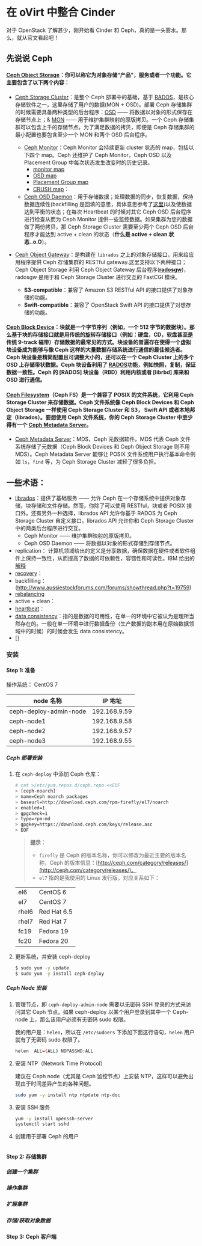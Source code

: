 # 在 oVirt 中整合 Cinder

对于 OpenStack 了解甚少，刚开始看 Cinder 和 Ceph，真的是一头雾水。那么，就从官文看起吧！

## 先说说 Ceph

#### [Ceph Object Storage](http://docs.ceph.com/docs/master/glossary/#term-ceph-object-storage)：你可以称它为对象存储“产品”，服务或者一个功能。它主要包含了以下两个内容：

* [Ceph Storage Cluster](http://docs.ceph.com/docs/master/rados/)：是整个 Ceph 部署中的基础，基于 [RADOS](http://ceph.com/papers/weil-rados-pdsw07.pdf)，是核心存储软件之一，这里存储了用户的数据(MON + OSD)。部署 Ceph 存储集群的时候需要具备两种类型的后台程序：[OSD](http://docs.ceph.com/docs/master/man/8/ceph-osd/) —— 将数据以对象的形式保存在存储节点上；& [MON](http://docs.ceph.com/docs/v0.71/man/8/ceph-mon/) —— 用于维护集群映射的原版拷贝。一个 Ceph 存储集群可以包含上千的存储节点。为了满足数据的拷贝，即便是 Ceph 存储集群的最小配置也要包含至少一个 MON 和两个 OSD 后台程序。
   * [Ceph Monitor](http://docs.ceph.com/docs/v0.79/rados/operations/monitoring/)：Ceph Monitor 会持续更新 cluster 状态的 map，包括以下四个 map。Ceph 还维护了 Ceph Monitor，Ceph OSD 以及 Placement Group 中每次状态发生改变时的历史记录。
      * [monitor map]()
      * [OSD map]()
      * [Placement Group map](http://docs.ceph.com/docs/v0.69/rados/operations/placement-groups/)
      * [CRUSH map](http://docs.ceph.com/docs/master/rados/operations/crush-map/)：
   * [Ceph OSD Daemon](http://docs.ceph.com/docs/master/man/8/ceph-osd/)：用于存储数据；处理数据的同步，恢复数据，保持数据连续性(backfilling 是回填的意思，具体意思参考了[这里](http://www.aussiestockforums.com/forums/showthread.php?t=19759))以及使数据达到平衡的状态；在每次 Heartbeat 的时候对其它 Ceph OSD 后台程序进行检查从而为 Ceph Monitor 提供一些监控数据。如果集群为您的数据做了两份拷贝，那 Ceph Storage Cluster 需要至少两个 Ceph OSD 后台程序才能达到 active + clean 的状态（**什么是 active + clean 状态..o.O**）。


* [Ceph Object Gateway](http://docs.ceph.com/docs/master/radosgw/)：是构建在 `librados` 之上的对象存储接口，用来给应用程序提供 Ceph 存储集群的 RESTful gateway.这里支持以下两种接口；Ceph Object Storage 利用 Ceph Object Gateway 后台程序(**[radosgw](http://docs.ceph.com/docs/v0.69/man/8/radosgw/)**)，radosgw 是用于和 Ceph Storage Cluster 进行交互的 FastCGI 模块。
   * **S3-compatible**：兼容了 Amazon S3 RESTful API 的接口提供了对象存储的功能。
   * **Swift-compatible**：兼容了 OpenStack Swift API 的接口提供了对想存储的功能。

#### [Ceph Block Device](http://docs.ceph.com/docs/master/rbd/rbd/)：块就是一个字节序列（例如，一个 512 字节的数据块）。那么基于块的存储接口就是用传统的旋转存储接口（例如：硬盘，CD，软盘甚至是传统 9-track 磁带）存储数据的最常见的方式。块设备的普遍存在使得一个虚拟块设备成为能够与像 Ceph 这样的大量数据存储系统进行通信的最佳候选者。Ceph 块设备是精简配置且可调整大小的，还可以在一个 Ceph Cluster 上的多个 OSD 上存储带状数据。Ceph 块设备利用了 [RADOS](http://docs.ceph.com/docs/giant/man/8/rados/)功能，例如快照，复制，保证数据一致性。Ceph 的 [RADOS] 块设备（RBD）利用内核或者 [librbd] 库来和 OSD 进行通信。

#### [Ceph Filesystem](http://docs.ceph.com/docs/master/cephfs/)（Ceph FS）是一个兼容了 POSIX 的文件系统，它利用 Ceph Storage Cluster 来存储数据。Ceph 文件系统像 Ceph Block Devices 和 Ceph Object Storage 一样使用 Ceph Storage Cluster 和 S3， Swift API 或者本地邦定（librados）。要想使用 Ceph 文件系统，你的 Ceph Storage Cluster 中至少得有一个 [Ceph Metadata Server](http://docs.ceph.com/docs/v0.71/man/8/ceph-mds/)。

* [Ceph Metadata Server](http://docs.ceph.com/docs/v0.71/man/8/ceph-mds/)：MDS，Ceph 元数据软件。MDS 代表 Ceph 文件系统存储了元数据（Ceph Block Devices 和 Ceph Object Storage 则不用 MDS）。Ceph Metadata Server 能够让 POSIX 文件系统用户执行基本命令例如 `ls`，`find` 等，为 Ceph Storage Cluster 减轻了很多负担。

## 一些术语：

* [librados](http://docs.ceph.com/docs/giant/rados/api/librados-intro/)：提供了基础服务 —— 允许 Ceph 在一个存储系统中提供对象存储，块存储和文件存储。然而，你除了可以使用 RESTful，块或者 POSIX 接口外，还有另外一种选择，librados API 允许你基于 RADOS 为 Ceph Storage Cluster 自定义接口。librados API 允许你和 Ceph Storage Cluster 中的两类后台程序进行交互。
   * Ceph Monitor —— 维护集群映射的原版拷贝。
   * Ceph OSD Daemon —— 将数据以对象的形式存储到存储节点。
* replication： 计算机领域给出的定义是分享数据，确保数据在硬件或者软件组件上保持一致性，从而提高了数据的可依赖性，容错性和可读性。IBM 给出的[解释](https://www-01.ibm.com/software/data/replication/)
* [recovery](https://en.wikipedia.org/wiki/Data_recovery)：
* backfilling：(http://www.aussiestockforums.com/forums/showthread.php?t=19759)
* [rebalancing](http://drbd.linbit.com/users-guide-9.0/s-rebalance-workflow.html)
* active + clean：
* [heartbeat](http://linux-ha.org/wiki/Heartbeat)：
* [data consistency](http://recoveryspecialties.com/dc01.html)：指的是数据的可用性，在单一的环境中它被认为是理所当然存在的。一般在单一环境中进行数据备份（生产数据的副本用在原始数据领域中的时候）的时候会发生 data consistency。
* []

### 安装

#### Step 1: 准备

操作系统： CentOS 7

| **node 名称** | **IP 地址** |
| ------------- | ----------- |
| ceph-deploy-admin-node | 192.168.9.59 |
| ceph-node1 | 192.168.9.58 |
| ceph-node2 | 192.168.9.57 |
| ceph-node3 | 192.168.9.55 |

##### Ceph 部署安装

1. 在 `ceph-deploy` 中添加 Ceph 仓库：
   ~~~ bash 
   # cat >/etc/yum.repos.d/ceph.repo <<EOF
   > [ceph-noarch]
   > name=Ceph noarch packages
   > baseurl=http://download.ceph.com/rpm-firefly/el7/noarch
   > enabled=1
   > gpgcheck=1
   > type=rpm-md
   > gpgkey=https://download.ceph.com/keys/release.asc
   > EOF
   ~~~   
   
   > **提示：**<br/>
   > * `firefly` 是 Ceph 的版本名称，你可以修改为最近主要的版本名称，Ceph 的版本信息：[http://ceph.com/category/releases/](http://ceph.com/category/releases/)。
   > * `el7` 指的是我使用的 Linux 发行版。对应关系如下：
     <table>
        <tr>
           <td>el6</td>
           <td>CentOS 6</td>
        </tr>
        <tr>
           <td>el7</td>
           <td>CentOS 7</td>
        </tr>
        <tr>
           <td>rhel6</td>
           <td>Red Hat 6.5</td>
        </tr>
        <tr>
           <td>rhel7</td>
           <td>Red Hat 7</td>
        </tr>
        <tr>
           <td>fc19</td>
           <td>Fedora 19</td>
        </tr>
        <tr>
           <td>fc20</td>
           <td>Fedora 20</td>
        </tr>
     </table>

2. 更新系统，并安装 ceph-deploy 
   ~~~ bash
   $ sudo yum -y update
   $ sudo yum -y install ceph-deploy
   ~~~ 
   
##### Ceph Node 安装
1. 管理节点，即 `ceph-deploy-admin-node` 需要以无密码 SSH 登录的方式来访问其它 Ceph 节点。如果 ceph-deploy 以某个用户登录到其中一个 Ceph-node 上，那么该用户必须有无密码 sudo 权限。
   
   我的用户是：`helen`，所以在 `/etc/sudoers` 下添加下面这行语句，`helen` 用户就有了无密码 sudo 权限了。
   ~~~ bash
   helen  ALL=(ALL) NOPASSWD:ALL
   ~~~

2. 安装 NTP（Network Time Protocol）
   
   建议在 Ceph node（尤其是 Ceph 监控节点）上安装 NTP，这样可以避免出现由于时间差异产生的各种问题。
   ~~~ bash
   sudo yum -y install ntp ntpdate ntp-doc
   ~~~

3. 安装 SSH 服务
   ~~~ bash
   yum -y install openssh-server
   systemctl start sshd
   ~~~

4. 创建用于部署 Ceph 的用户
   ~~~ bash
   ~~~
  
#### Step 2: 存储集群

##### 创建一个集群
##### 操作集群
##### 扩展集群
##### 存储/获取对象数据
#### Step 3: Ceph 客户端

